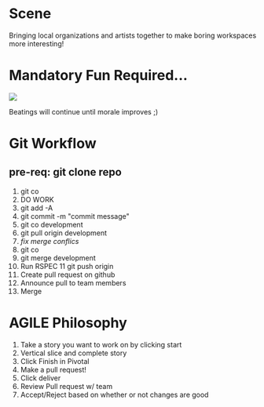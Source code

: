 # Scene
Bringing local organizations and artists together to make boring workspaces more interesting!

# Mandatory Fun Required...

[<img src="http://www.billboard.com/files/styles/review_410/public/weird-al-mandatory-fun-410.jpg">](http://www.billboard.com/files/styles/review_410/public/weird-al-mandatory-fun-410.jpg)

Beatings will continue until morale improves ;)

# Git Workflow
pre-req: git clone repo
----
1. git co <feature-branch-name>
2. DO WORK
3. git add -A
4. git commit -m "commit message"
5. git co development
6. git pull origin development
7. *fix merge conflics*
8. git co <feature-branch>
9. git merge development
10. Run RSPEC
11 git push origin <feature-branch>
12. Create pull request on github
13. Announce pull to team members
14. Merge

# AGILE Philosophy
1. Take a story you want to work on by clicking start
2. Vertical slice and complete story
3. Click Finish in Pivotal
4. Make a pull request!
5. Click deliver
6. Review Pull request w/ team
7. Accept/Reject based on whether or not changes are good

